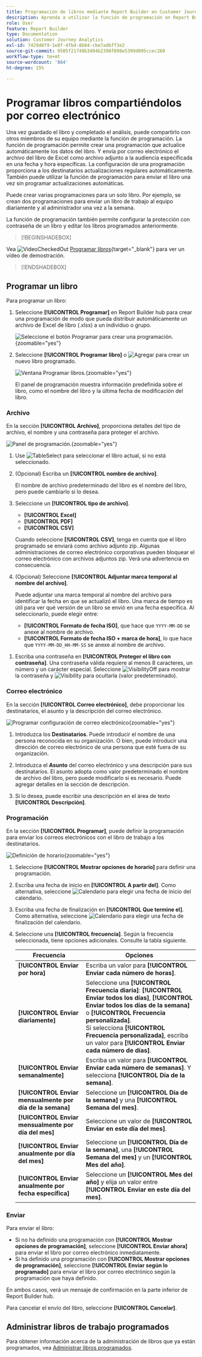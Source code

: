 ```yaml
---
title: Programación de libros mediante Report Builder en Customer Journey Analytics
description: Aprenda a utilizar la función de programación en Report Builder
role: User
feature: Report Builder
type: Documentation
solution: Customer Journey Analytics
exl-id: 7429d8f9-1e8f-4fbd-8b04-cbe7adbff3e2
source-git-commit: 9505f21748b3d94b2398f898e5399d095ccec260
workflow-type: tm+mt
source-wordcount: '864'
ht-degree: 15%

---
```


# Programar libros compartiéndolos por correo electrónico

Una vez guardado el libro y completado el análisis, puede compartirlo con otros miembros de su equipo mediante la función de programación. La función de programación permite crear una programación que actualice automáticamente los datos del libro. Y envía por correo electrónico el archivo del libro de Excel como archivo adjunto a la audiencia especificada en una fecha y hora específicas. La configuración de una programación proporciona a los destinatarios actualizaciones regulares automáticamente. También puede utilizar la función de programación para enviar el libro una vez sin programar actualizaciones automáticas.

Puede crear varias programaciones para un solo libro. Por ejemplo, se crean dos programaciones para enviar un libro de trabajo al equipo diariamente y al administrador una vez a la semana.

La función de programación también permite configurar la protección con contraseña de un libro y editar los libros programados anteriormente.


>[!BEGINSHADEBOX]

Vea ![VideoCheckedOut](/help/assets/icons/VideoCheckedOut.svg) [Programar libros](https://video.tv.adobe.com/v/3417503/?captions=spa&quality=12&learn=on){target="_blank"} para ver un vídeo de demostración.

>[!ENDSHADEBOX]


## Programar un libro

Para programar un libro:

1. Seleccione **[!UICONTROL Programar]** en Report Builder hub para crear una programación de modo que pueda distribuir automáticamente un archivo de Excel de libro (.xlsx) a un individuo o grupo.

   ![Seleccione el botón Programar para crear una programación.](./assets/schedule.png){zoomable="yes"}

1. Seleccione **[!UICONTROL Programar libro]** o ![Agregar](/help/assets/icons/Add.svg) para crear un nuevo libro programado.

   ![Ventana Programar libros.](./assets/schedule-workbook.png){zoomable="yes"}

   El panel de programación muestra información predefinida sobre el libro, como el nombre del libro y la última fecha de modificación del libro.

### Archivo

En la sección **[!UICONTROL Archivo]**, proporciona detalles del tipo de archivo, el nombre y una contraseña para proteger el archivo.

![Panel de programación.](./assets/schedule-pane.png){zoomable="yes"}

1. Use ![TableSelect](/help/assets/icons/TableSelect.svg) para seleccionar el libro actual, si no está seleccionado.

1. (Opcional) Escriba un **[!UICONTROL nombre de archivo]**.

   El nombre de archivo predeterminado del libro es el nombre del libro, pero puede cambiarlo si lo desea.

1. Seleccione un **[!UICONTROL tipo de archivo]**.

   * **[!UICONTROL Excel]**
   * **[!UICONTROL PDF]**
   * **[!UICONTROL CSV]**

   Cuando seleccione **[!UICONTROL CSV]**, tenga en cuenta que el libro programado se enviará como archivo adjunto zip. Algunas administraciones de correo electrónico corporativas pueden bloquear el correo electrónico con archivos adjuntos zip. Verá una advertencia en consecuencia.

1. (Opcional) Seleccione **[!UICONTROL Adjuntar marca temporal al nombre del archivo]**.

   Puede adjuntar una marca temporal al nombre del archivo para identificar la fecha en que se actualizó el libro. Una marca de tiempo es útil para ver qué versión de un libro se envió en una fecha específica. Al seleccionarlo, puede elegir entre:

   * **[!UICONTROL Formato de fecha ISO]**, que hace que `YYYY-MM-DD` se anexe al nombre de archivo.
   * **[!UICONTROL Formato de fecha ISO + marca de hora]**, lo que hace que `YYYY-MM-DD_HH-MM-SS` se anexe al nombre de archivo.

<!-- Does no longer seem to be an option? 
1. (Optional) Select **.zip compression** to compress the file and set up password protection on the file.

    When you make this selection, you're prompted to enter a password to open the file. This is helpful if you have concerns about data security and you want to password protect the workbook. Protecting the file with a password requires you to select **.zip compression**. The password must be at least 8 characters and contain a number and a special character.

    ![Enter a password in the Password protect the workbook field.](./assets/zip-compression.png){zoomable="yes"}{width="55%"}
-->

1. Escriba una contraseña en **[!UICONTROL Proteger el libro con contraseña]**. Una contraseña válida requiere al menos 8 caracteres, un número y un carácter especial. Seleccione ![VisibilityOff](/help/assets/icons/VisibilityOff.svg) para mostrar la contraseña y ![Visibility](/help/assets/icons/Visibility.svg) para ocultarla (valor predeterminado).


### Correo electrónico

En la sección **[!UICONTROL Correo electrónico]**, debe proporcionar los destinatarios, el asunto y la descripción del correo electrónico.

![Programar configuración de correo electrónico](assets/schedule-email.png){zoomable="yes"}

1. Introduzca los **Destinatarios**. Puede introducir el nombre de una persona reconocida en su organización. O bien, puede introducir una dirección de correo electrónico de una persona que esté fuera de su organización.

1. Introduzca el **Asunto** del correo electrónico y una descripción para sus destinatarios. El asunto adopta como valor predeterminado el nombre de archivo del libro, pero puede modificarlo si es necesario. Puede agregar detalles en la sección de descripción.

1. Si lo desea, puede escribir una descripción en el área de texto **[!UICONTROL Descripción]**.


### Programación

En la sección **[!UICONTROL Programar]**, puede definir la programación para enviar los correos electrónicos con el libro de trabajo a los destinatarios.

![Definición de horario](assets/schedule-enable.png){zoomable="yes"}

1. Seleccione **[!UICONTROL Mostrar opciones de horario]** para definir una programación.

1. Escriba una fecha de inicio en **[!UICONTROL A partir del]**. Como alternativa, seleccione ![Calendario](/help/assets/icons/Calendar.svg) para elegir una fecha de inicio del calendario.

1. Escriba una fecha de finalización en **[!UICONTROL Que termine el]**. Como alternativa, seleccione ![Calendario](/help/assets/icons/Calendar.svg) para elegir una fecha de finalización del calendario.

1. Seleccione una **[!UICONTROL frecuencia]**. Según la frecuencia seleccionada, tiene opciones adicionales. Consulte la tabla siguiente.

   | Frecuencia | Opciones |
   |---|---|
   | **[!UICONTROL Enviar por hora]** | Escriba un valor para **[!UICONTROL Enviar cada número de horas]**. |
   | **[!UICONTROL Enviar diariamente]** | Seleccione una **[!UICONTROL Frecuencia diaria]**: **[!UICONTROL Enviar todos los días]**, **[!UICONTROL Enviar todos los días de la semana]** o **[!UICONTROL Frecuencia personalizada]**.<br/>Si selecciona **[!UICONTROL Frecuencia personalizada]**, escriba un valor para **[!UICONTROL Enviar cada número de días]**. |
   | **[!UICONTROL Enviar semanalmente]** | Escriba un valor para **[!UICONTROL Enviar cada número de semanas]**. Y selecciona **[!UICONTROL Día de la semana]**. |
   | **[!UICONTROL Enviar mensualmente por día de la semana]** | Seleccione un **[!UICONTROL Día de la semana]** y una **[!UICONTROL Semana del mes]**. |
   | **[!UICONTROL Enviar mensualmente por día del mes]** | Seleccione un valor de **[!UICONTROL Enviar en este día del mes]**. |
   | **[!UICONTROL Enviar anualmente por día del mes]** | Seleccione un **[!UICONTROL Día de la semana]**, una **[!UICONTROL Semana del mes]** y un **[!UICONTROL Mes del año]**. |
   | **[!UICONTROL Enviar anualmente por fecha específica]** | Seleccione un **[!UICONTROL Mes del año]** y elija un valor entre **[!UICONTROL Enviar en este día del mes]**. |

### Enviar

Para enviar el libro:

* Si no ha definido una programación con **[!UICONTROL Mostrar opciones de programación]**, seleccione **[!UICONTROL Enviar ahora]** para enviar el libro por correo electrónico inmediatamente.
* Si ha definido una programación con **[!UICONTROL Mostrar opciones de programación]**, seleccione **[!UICONTROL Enviar según lo programado]** para enviar el libro por correo electrónico según la programación que haya definido.

En ambos casos, verá un mensaje de confirmación en la parte inferior de Report Builder hub.

Para cancelar el envío del libro, seleccione **[!UICONTROL Cancelar]**.

## Administrar libros de trabajo programados

Para obtener información acerca de la administración de libros que ya están programados, vea [Administrar libros programados](/help/report-builder/manage-schedules-reportbuilder.md).

